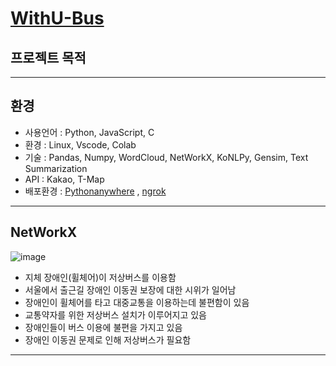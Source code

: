 # <a href=http://withubus.pythonanywhere.com/>WithU-Bus</a>

## 프로젝트 목적
----------------------
## 환경
- 사용언어 : Python, JavaScript, C
- 환경 : Linux, Vscode, Colab
- 기술 : Pandas, Numpy, WordCloud, NetWorkX, KoNLPy, Gensim, Text Summarization
- API : Kakao, T-Map
- 배포환경 : <a href=https://www.pythonanywhere.com/>Pythonanywhere</a> , <a href=https://ngrok.com/>ngrok</a>
----------------------
## NetWorkX
![image](https://user-images.githubusercontent.com/108312250/207647405-438bc3e2-39f4-414b-a826-cf6043133653.png)
- 지체 장애인(휠체어)이 저상버스를 이용함
- 서울에서 출근길 장애인 이동권 보장에 대한 시위가 일어남
- 장애인이 휠체어를 타고 대중교통을 이용하는데 불편함이 있음
- 교통약자를 위한 저상버스 설치가 이루어지고 있음
- 장애인들이 버스 이용에 불편을 가지고 있음
- 장애인 이동권 문제로 인해 저상버스가 필요함
---------------------------------------------------------
